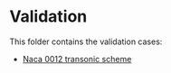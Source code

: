# Validation

This folder contains the validation cases:

- [Naca 0012 transonic scheme](https://github.com/KratosMultiphysics/Examples/tree/master/potential_flow/validation/naca0012_transonic_scheme/README.md)